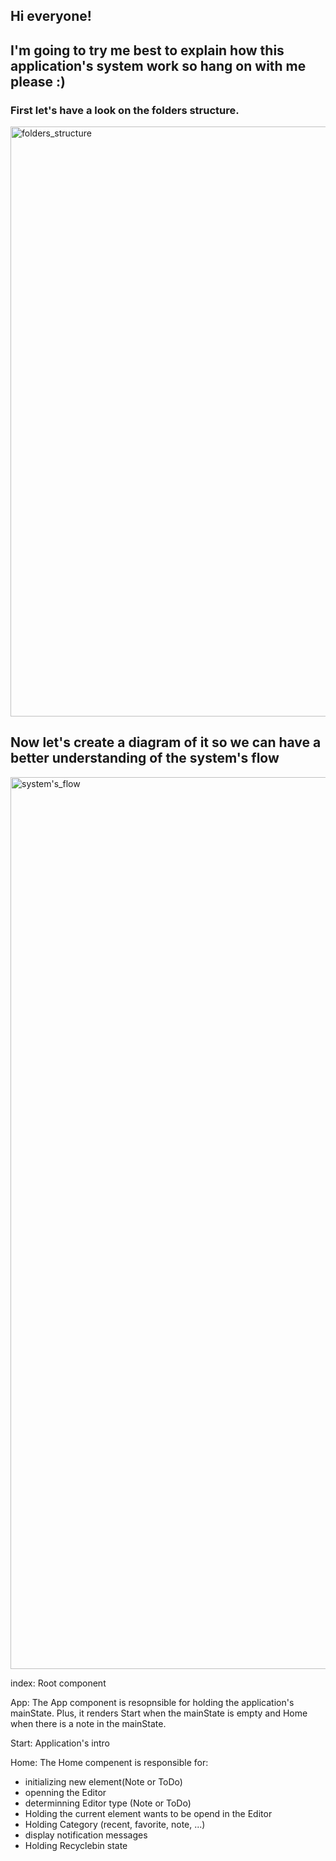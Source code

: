 ## Hi everyone!

## I'm going to try me best to explain how this application's system work so hang on with me please :)

### First let's have a look on the folders structure.

<img width="944" alt="folders_structure" src="https://user-images.githubusercontent.com/75374340/190889134-1931e4d4-f111-4332-b468-7fc0ffb9463f.png">

## Now let's create a diagram of it so we can have a better understanding of the system's flow

<img width="1427" alt="system's_flow" src="https://user-images.githubusercontent.com/75374340/190889303-cf7c73e2-2aa7-4beb-99ab-f0fdce55ab14.png">


index: Root component

App: The App component is resopnsible for holding the application's mainState. Plus, it renders Start when the mainState is empty and Home when there is a note in the mainState.

Start: Application's intro

Home: The Home compenent is responsible for:
- initializing new element(Note or ToDo)
- openning the Editor
- determinning Editor type (Note or ToDo)
- Holding the current element wants to be opend in the Editor
- Holding Category (recent, favorite, note, ...)
- display notification messages
- Holding Recyclebin state
